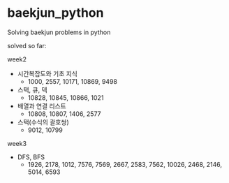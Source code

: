 # baekjun_python
Solving baekjun problems in python

solved so far:

week2
- 시간복잡도와 기초 지식
    - 1000, 2557, 10171, 10869, 9498
- 스택, 큐, 덱
    - 10828, 10845, 10866, 1021
- 배열과 연결 리스트
    - 10808, 10807, 1406, 2577
- 스택(수식의 괄호쌍)
    - 9012, 10799
    
week3
- DFS, BFS
    - 1926, 2178, 1012, 7576, 7569, 2667, 2583, 7562, 10026,   2468, 2146, 5014, 6593
